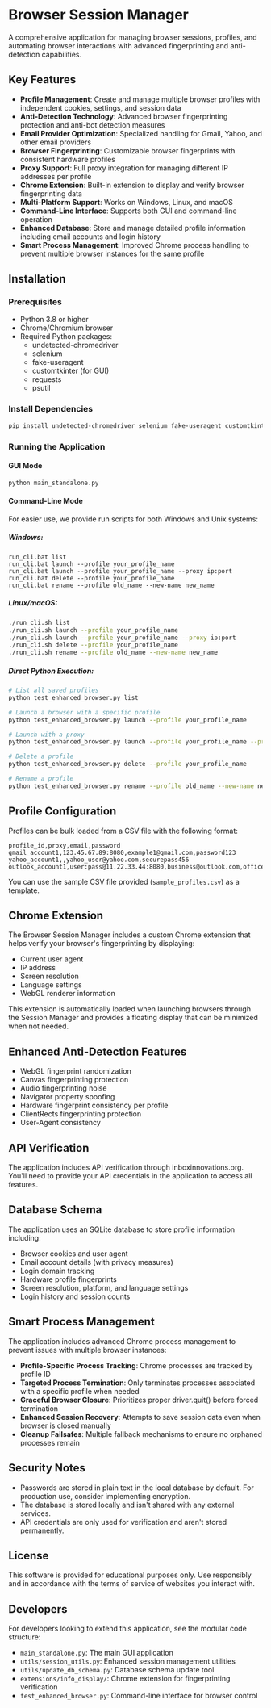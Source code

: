 # Browser Session Manager

A comprehensive application for managing browser sessions, profiles, and automating browser interactions with advanced fingerprinting and anti-detection capabilities.

## Key Features

- **Profile Management**: Create and manage multiple browser profiles with independent cookies, settings, and session data
- **Anti-Detection Technology**: Advanced browser fingerprinting protection and anti-bot detection measures
- **Email Provider Optimization**: Specialized handling for Gmail, Yahoo, and other email providers
- **Browser Fingerprinting**: Customizable browser fingerprints with consistent hardware profiles
- **Proxy Support**: Full proxy integration for managing different IP addresses per profile
- **Chrome Extension**: Built-in extension to display and verify browser fingerprinting data
- **Multi-Platform Support**: Works on Windows, Linux, and macOS
- **Command-Line Interface**: Supports both GUI and command-line operation
- **Enhanced Database**: Store and manage detailed profile information including email accounts and login history
- **Smart Process Management**: Improved Chrome process handling to prevent multiple browser instances for the same profile

## Installation

### Prerequisites

- Python 3.8 or higher
- Chrome/Chromium browser
- Required Python packages:
  - undetected-chromedriver
  - selenium
  - fake-useragent
  - customtkinter (for GUI)
  - requests
  - psutil

### Install Dependencies

```bash
pip install undetected-chromedriver selenium fake-useragent customtkinter requests psutil
```

### Running the Application

#### GUI Mode

```bash
python main_standalone.py
```

#### Command-Line Mode

For easier use, we provide run scripts for both Windows and Unix systems:

##### Windows:
```
run_cli.bat list
run_cli.bat launch --profile your_profile_name
run_cli.bat launch --profile your_profile_name --proxy ip:port
run_cli.bat delete --profile your_profile_name
run_cli.bat rename --profile old_name --new-name new_name
```

##### Linux/macOS:
```bash
./run_cli.sh list
./run_cli.sh launch --profile your_profile_name
./run_cli.sh launch --profile your_profile_name --proxy ip:port
./run_cli.sh delete --profile your_profile_name
./run_cli.sh rename --profile old_name --new-name new_name
```

##### Direct Python Execution:
```bash
# List all saved profiles
python test_enhanced_browser.py list

# Launch a browser with a specific profile
python test_enhanced_browser.py launch --profile your_profile_name

# Launch with a proxy
python test_enhanced_browser.py launch --profile your_profile_name --proxy ip:port

# Delete a profile
python test_enhanced_browser.py delete --profile your_profile_name

# Rename a profile
python test_enhanced_browser.py rename --profile old_name --new-name new_name
```

## Profile Configuration

Profiles can be bulk loaded from a CSV file with the following format:

```
profile_id,proxy,email,password
gmail_account1,123.45.67.89:8080,example1@gmail.com,password123
yahoo_account1,,yahoo_user@yahoo.com,securepass456
outlook_account1,user:pass@11.22.33.44:8080,business@outlook.com,office789
```

You can use the sample CSV file provided (`sample_profiles.csv`) as a template.

## Chrome Extension

The Browser Session Manager includes a custom Chrome extension that helps verify your browser's fingerprinting by displaying:

- Current user agent
- IP address
- Screen resolution
- Language settings
- WebGL renderer information

This extension is automatically loaded when launching browsers through the Session Manager and provides a floating display that can be minimized when not needed.

## Enhanced Anti-Detection Features

- WebGL fingerprint randomization
- Canvas fingerprinting protection
- Audio fingerprinting noise
- Navigator property spoofing
- Hardware fingerprint consistency per profile
- ClientRects fingerprinting protection
- User-Agent consistency

## API Verification

The application includes API verification through inboxinnovations.org. You'll need to provide your API credentials in the application to access all features.

## Database Schema

The application uses an SQLite database to store profile information including:

- Browser cookies and user agent
- Email account details (with privacy measures)
- Login domain tracking
- Hardware profile fingerprints
- Screen resolution, platform, and language settings
- Login history and session counts

## Smart Process Management

The application includes advanced Chrome process management to prevent issues with multiple browser instances:

- **Profile-Specific Process Tracking**: Chrome processes are tracked by profile ID
- **Targeted Process Termination**: Only terminates processes associated with a specific profile when needed
- **Graceful Browser Closure**: Prioritizes proper driver.quit() before forced termination
- **Enhanced Session Recovery**: Attempts to save session data even when browser is closed manually
- **Cleanup Failsafes**: Multiple fallback mechanisms to ensure no orphaned processes remain

## Security Notes

- Passwords are stored in plain text in the local database by default. For production use, consider implementing encryption.
- The database is stored locally and isn't shared with any external services.
- API credentials are only used for verification and aren't stored permanently.

## License

This software is provided for educational purposes only. Use responsibly and in accordance with the terms of service of websites you interact with.

## Developers

For developers looking to extend this application, see the modular code structure:

- `main_standalone.py`: The main GUI application
- `utils/session_utils.py`: Enhanced session management utilities
- `utils/update_db_schema.py`: Database schema update tool
- `extensions/info_display/`: Chrome extension for fingerprinting verification
- `test_enhanced_browser.py`: Command-line interface for browser control